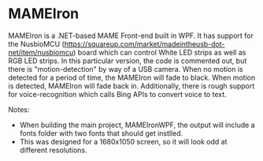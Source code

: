 # MAMEIron
MAMEIron is a .NET-based MAME Front-end built in WPF.
It has support for the NusbioMCU (https://squareup.com/market/madeintheusb-dot-net/item/nusbiomcu) board which can control White LED strips as well as RGB LED strips.
In this particular version, the code is commented out, but there is "motion-detection" by way of a USB camera. When no motion is detected for a period of time, the MAMEIron will
fade to black. When motion is detected, MAMEIron will fade back in.
Additionally, there is rough support for voice-recognition which calls Bing APIs to convert voice to text.

Notes:
- When building the main project, MAMEIronWPF, the output will include a fonts folder with two fonts that should get instlled.
- This was designed for a 1680x1050 screen, so it will look odd at different resolutions.
